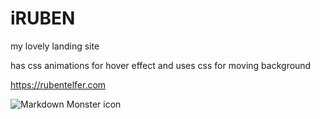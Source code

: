 # iRUBEN
my lovely landing site

has css animations for hover effect and uses css for moving background

https://rubentelfer.com

<img src="https://cdn.discordapp.com/attachments/742413524126400523/1040752601244905472/Screenshot_2022-11-11_at_22.19.06.png"
     alt="Markdown Monster icon"
     style="float: left; margin-right: 10px;" />


